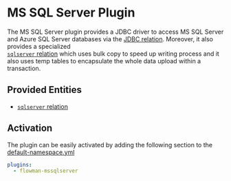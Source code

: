 # MS SQL Server Plugin

The MS SQL Server plugin provides a JDBC driver  to access MS SQL Server and Azure SQL Server databases via 
the [JDBC relation](../spec/relation/jdbc.md). Moreover, it also provides a specialized  
[`sqlserver` relation](../spec/relation/sqlserver.md) which uses bulk copy to speed up writing process and it
also uses temp tables to encapsulate the whole data upload within a transaction.


## Provided Entities
* [`sqlserver` relation](../spec/relation/sqlserver.md)


## Activation

The plugin can be easily activated by adding the following section to the [default-namespace.yml](../spec/namespace.md)
```yaml
plugins:
  - flowman-mssqlserver 
```

